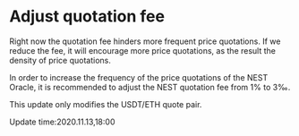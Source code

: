 # Adjust quotation fee

Right now the quotation fee hinders more frequent price quotations. If we reduce the fee, it will encourage more price quotations, as the result the density of price quotations.

In order to increase the frequency of the price quotations of the NEST Oracle, it is recommended to adjust the NEST quotation fee from 1% to 3‰.

This update only modifies the USDT/ETH quote pair.

Update time:2020.11.13,18:00

